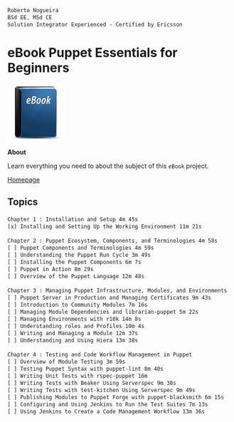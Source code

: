 ```
Roberto Nogueira  
BSd EE, MSd CE
Solution Integrator Experienced - Certified by Ericsson
```
# eBook Puppet Essentials for Beginners

![ebook image](assets/ebook.png)

**About**

Learn everything you need to about the subject of this `eBook` project.

[Homepage](https://learning.oreilly.com/videos/puppet-essentials-for/9781788299213)

## Topics
```
Chapter 1 : Installation and Setup 4m 45s
[x] Installing and Setting Up the Working Environment 11m 21s

Chapter 2 : Puppet Ecosystem, Components, and Terminologies 4m 58s
[ ] Puppet Components and Terminologies 4m 59s
[ ] Understanding the Puppet Run Cycle 3m 49s
[ ] Installing the Puppet Components 6m 7s
[ ] Puppet in Action 8m 29s
[ ] Overview of the Puppet Language 12m 48s

Chapter 3 : Managing Puppet Infrastructure, Modules, and Environments
[ ] Puppet Server in Production and Managing Certificates 9m 43s
[ ] Introduction to Community Modules 7m 16s
[ ] Managing Module Dependencies and librarian-puppet 5m 22s
[ ] Managing Environments with r10k 14m 8s
[ ] Understanding roles and Profiles 10m 4s
[ ] Writing and Managing a Module 12m 37s
[ ] Understanding and Using Hiera 13m 38s

Chapter 4 : Testing and Code Workflow Management in Puppet
[ ] Overview of Module Testing 3m 59s
[ ] Testing Puppet Syntax with puppet-lint 8m 40s
[ ] Writing Unit Tests with rspec-puppet 16m
[ ] Writing Tests with Beaker Using Serverspec 9m 38s
[ ] Writing Tests with test-kitchen Using Serverspec 9m 49s
[ ] Publishing Modules to Puppet Forge with puppet-blacksmith 6m 15s
[ ] Configuring and Using Jenkins to Run the Test Suites 7m 13s
[ ] Using Jenkins to Create a Code Management Workflow 13m 36s
```
